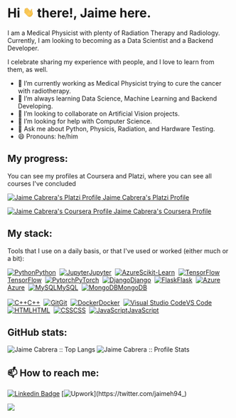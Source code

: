 <h1 align="left">Hi 
<img src="https://github.com/Meluiscruz/Meluiscruz/blob/master/assets/hi.gif" width="25"> there!, Jaime here.</h1>
<div align="left">
  <p>I am a Medical Physicist with plenty of Radiation Therapy and Radiology. Currently, I am looking to becoming as a Data Scientist and a Backend Developer.
  </p>
 <!-- <p>I am a passionate Electronics Hobbyist and Machine Learning amateur. My final goal is to understand all the expressions of automation.</p> >-->
  <p>I celebrate sharing my experience with people, and I love to learn from them, as well.</p>
</div>
<div align="left">

* 🔭 I’m currently working as Medical Physicist trying to cure the cancer with radiotherapy.
* 🌱 I’m always learning Data Science, Machine Learning and Backend Developing. 
*  👯 I’m looking to collaborate on Artificial Vision projects. 
*  🤔 I’m looking for help with Computer Science.
*  💬 Ask me about Python, Physicis, Radiation, and Hardware Testing.
* 😄 Pronouns: he/him 
  
</div> 
<h2 align="left">My progress: </h2>
<p align="left"> You can see my profiles at Coursera and Platzi, where you can see all courses I've concluded</p>
<p align="left"> 
<a href="https://platzi.com/p/jaimecabrerasalcedo/">
  <img src="https://raw.githubusercontent.com/simple-icons/simple-icons/6f61865e4de3a772c5be475db8c2cb3ef923f082/icons/platzi.svg" alt="Jaime Cabrera's Platzi Profile" height="25" width="25">
  Jaime Cabrera's Platzi Profile
  </a>
</p>

<a href="https://www.coursera.org/user/62c2a2ad3152dde9dfdb437185860897">
  <img src="https://github.com/simple-icons/simple-icons/blob/b9cc1788d1efa38de69a17e1c8cb9a86eeed4954/icons/coursera.svg" alt="Jaime Cabrera's Coursera Profile" height="25" width="25">
  Jaime Cabrera's Coursera Profile
  </a>


<h2 align="left">My stack: </h2>
<p align="left">Tools that I use on a daily basis, or that I've used or worked (either much or a bit): </p>
<div align="left">
    <p>
       <a href="https://www.python.org/" title="Python"><img src="https://github.com/tomchen/stack-icons/blob/master/logos/python.svg" alt="Python" width="21px" height="21px">Python</a>&nbsp;
       <a href="https://jupyter.org/" title="Jupyter"><img src="https://github.com/tomchen/stack-icons/blob/master/logos/jupyter.svg" alt="Jupyter" width="21px" height="21px">Jupyter</a>&nbsp;
       <a href="https://golang.org/" title="Azure"><img src="https://github.com/tomchen/stack-icons/blob/master/logos/azure.svg" alt="Azure" width="21px" height="21px">Scikit-Learn</a>&nbsp;
       <a href="https://tf.org/" title="Azure"><img src="https://github.com/tomchen/stack-icons/blob/master/logos/azure.svg" alt="TensorFlow" width="21px" height="21px">TensorFlow</a>&nbsp;
       <a href="https://pytorch.org/" title="Pytorch"><img src="https://github.com/tomchen/stack-icons/blob/master/logos/pytorch.svg" alt="Pytorch" width="21px" height="21px">PyTorch</a>&nbsp;
       <a href="https://django.org/" title="Django"><img src="https://github.com/tomchen/stack-icons/blob/master/logos/django.svg" alt="Django" width="21px" height="21px">Django</a>&nbsp;
       <a href="https://flask.org/" title="Flask"><img src="https://github.com/tomchen/stack-icons/blob/master/logos/flask.svg" alt="Flask" width="21px" height="21px">Flask</a>&nbsp;
       <a href="https://azure.com/" title="Azure"><img src="https://github.com/tomchen/stack-icons/blob/master/logos/azure-icon.svg" alt="Azure" width="21px" height="21px">Azure</a>&nbsp;
       <a href="https://dev.mysql.com/" title="MySQL"><img src="https://github.com/tomchen/stack-icons/blob/master/logos/mysql.svg" alt="MySQL" width="21px" height="21px">MySQL</a>&nbsp;
       <a href="https://www.mongodb.org/" title="MongoDB"><img src="https://github.com/tomchen/stack-icons/blob/master/logos/mongodb-icon.svg" alt="MongoDB" width="21px" height="21px">MongoDB</a>&nbsp; <br /> <br />
       <a href="https://en.wikipedia.org/wiki/C_(programming_language)" title="C++ language"><img src="https://github.com/tomchen/stack-icons/blob/master/logos/c-plusplus.svg" alt="C++" width="21px" height="21px">C++</a>&nbsp;
       <a href="https://git-scm.com/" title="Git"><img src="https://github.com/tomchen/stack-icons/blob/master/logos/git-icon.svg" alt="Git" width="21px" height="21px">Git</a>&nbsp;
       <a href="https://docker.com/" title="Docker"><img src="https://github.com/tomchen/stack-icons/blob/master/logos/docker-icon.svg" alt="Docker" width="21px" height="21px">Docker</a>&nbsp;
       <a href="https://code.visualstudio.com/" title="Visual Studio Code"><img src="https://github.com/tomchen/stack-icons/blob/master/logos/visual-studio-code.svg" alt="Visual Studio Code" width="21px" height="21px">VS Code</a>&nbsp;
       <a href="https://html.com/" title="HTML"><img src="https://github.com/tomchen/stack-icons/blob/master/logos/html-5.svg" alt="HTML" width="21px" height="21px">HTML</a>&nbsp;
       <a href="https://css.com/" title="CSS"><img src="https://github.com/tomchen/stack-icons/blob/master/logos/css-3.svg" alt="CSS" width="21px" height="21px">CSS</a>&nbsp;
       <a href="https://javascript.com/" title="JavaScript"><img src="https://github.com/tomchen/stack-icons/blob/master/logos/javascript.svg" alt="JavaScript" width="21px" height="21px">JavaScript</a>&nbsp;
  </p>
</div>
<div>
<h2 align="left">GitHub stats: </h2>
<p align="left"><img src="https://github-readme-stats.vercel.app/api/top-langs/?username=jaimeh94&langs_count=10" alt="Jaime Cabrera :: Top Langs" / height="230" width="400"> 
<align="right"><img src="https://github-readme-stats.vercel.app/api?username=jaimeh94&show_icons=true" alt="Jaime Cabrera :: Profile Stats" / height="230" width="400">
</p>
</div>
<h2 align="left">📫 How to reach me:</h2>

[![Linkedin Badge](https://img.shields.io/badge/-LinkedIn-blue?style=flat-square&logo=Linkedin&logoColor=white&color=black&labelColor=blue&link=https://www.linkedin.com/in/jaimeh94/)](https://www.linkedin.com/in/jaimeh94/)
[![Upwork](https://img.shields.io/badge/-Twitter-white?style=flat-square&logo=Twitter&logoColor=white&labelColor=blue&color=black&link=https://twitter.com/jaimeh94_)](https://twitter.com/jaimeh94_)

![](https://komarev.com/ghpvc/?username=jaimeh94)

<!--
### Hi there 👋

**jaimeh94/jaimeh94** is a ✨ _special_ ✨ repository because its `README.md` (this file) appears on your GitHub profile.

Here are some ideas to get you started:

- 🔭 I’m currently working on ...
- 🌱 I’m currently learning ...
- 👯 I’m looking to collaborate on ...
- 🤔 I’m looking for help with ...
- 💬 Ask me about ...
- 📫 How to reach me: ...
- 😄 Pronouns: ...
- ⚡ Fun fact: ...
-->
